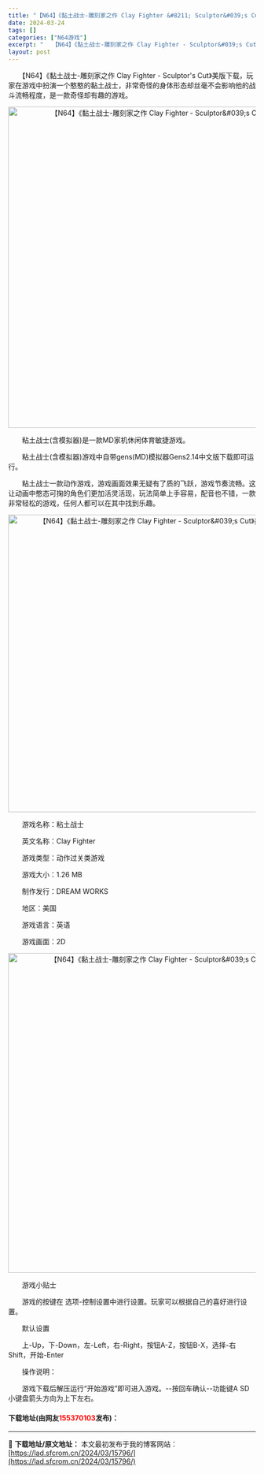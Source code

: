 ```yaml
---
title: "【N64】《黏土战士-雕刻家之作 Clay Fighter &#8211; Sculptor&#039;s Cut》美版下载"
date: 2024-03-24
tags: []
categories: ["N64游戏"]
excerpt: "　　【N64】《黏土战士-雕刻家之作 Clay Fighter - Sculptor&#039;s Cut》美版下载，玩家在游戏中扮演一个憨憨的黏土战士，非常奇怪的身体形态却丝毫不会影响他的战斗流畅程度，是一款奇怪却有趣的游戏。 　　粘土战士(含模拟器)是一款MD家机休闲体育敏捷游戏。 　　粘土战士(&hellip;"
layout: post
---
```


 <p>　　【N64】《黏土战士-雕刻家之作 Clay Fighter - Sculptor&#39;s Cut》美版下载，玩家在游戏中扮演一个憨憨的黏土战士，非常奇怪的身体形态却丝毫不会影响他的战斗流畅程度，是一款奇怪却有趣的游戏。</p> <p align="center"><img align="" border="0" src="https://lad.sfcrom.cn/wp-content/uploads/2024/03/20240324_6600398caf372.png" width="652" alt="【N64】《黏土战士-雕刻家之作 Clay Fighter - Sculptor&amp;#039;s Cut》美版下载" /></p> <p>　　粘土战士(含模拟器)是一款MD家机休闲体育敏捷游戏。</p> <p>　　粘土战士(含模拟器)游戏中自带gens(MD)模拟器Gens2.14中文版下载即可运行。</p> <p>　　粘土战士一款动作游戏，游戏画面效果无疑有了质的飞跃，游戏节奏流畅。这让动画中憨态可掬的角色们更加活灵活现，玩法简单上手容易，配音也不错，一款非常轻松的游戏，任何人都可以在其中找到乐趣。</p> <p align="center"><img align="" border="0" src="https://lad.sfcrom.cn/wp-content/uploads/2024/03/20240324_6600398de5ac8.png" width="604" alt="【N64】《黏土战士-雕刻家之作 Clay Fighter - Sculptor&amp;#039;s Cut》美版下载" /></p> <p>　　游戏名称：粘土战士</p> <p>　　英文名称：Clay Fighter</p> <p>　　游戏类型：动作过关类游戏</p> <p>　　游戏大小：1.26 MB</p> <p>　　制作发行：DREAM WORKS</p> <p>　　地区：美国</p> <p>　　游戏语言：英语</p> <p>　　游戏画面：2D</p> <p align="center"><img align="" border="0" src="https://lad.sfcrom.cn/wp-content/uploads/2024/03/20240324_6600398f31ebc.png" width="649" alt="【N64】《黏土战士-雕刻家之作 Clay Fighter - Sculptor&amp;#039;s Cut》美版下载" /></p> <p>　　游戏小贴士</p> <p>　　游戏的按键在 选项-控制设置中进行设置。玩家可以根据自己的喜好进行设置。</p> <p>　　默认设置</p> <p>　　上-Up，下-Down，左-Left，右-Right，按钮A-Z，按钮B-X，选择-右Shift，开始-Enter</p> <p>　　操作说明：</p> <p>　　游戏下载后解压运行&ldquo;开始游戏&rdquo;即可进入游戏。--按回车确认--功能键A SD 小键盘箭头方向为上下左右。</p> <p><h4>下载地址(由网友<font color="red">155370103</font>发布)：</h4></p> 

---
📖 **下载地址/原文地址：** 本文最初发布于我的博客网站：[https://lad.sfcrom.cn/2024/03/15796/](https://lad.sfcrom.cn/2024/03/15796/)
